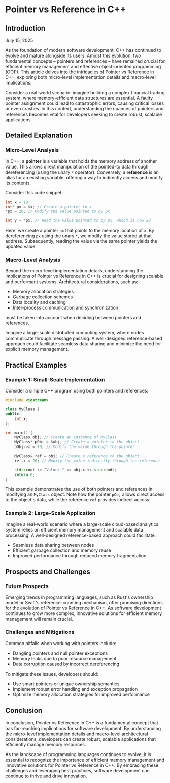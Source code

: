 # Pointer vs Reference in C++
## Introduction
July 15, 2025

As the foundation of modern software development, C++ has continued to evolve and mature alongside its users. Amidst this evolution, two fundamental concepts – pointers and references – have remained crucial for efficient memory management and effective object-oriented programming (OOP). This article delves into the intricacies of Pointer vs Reference in C++, exploring both micro-level implementation details and macro-level implications.

Consider a real-world scenario: imagine building a complex financial trading system, where memory-efficient data structures are essential. A faulty pointer assignment could lead to catastrophic errors, causing critical losses or even crashes. In this context, understanding the nuances of pointers and references becomes vital for developers seeking to create robust, scalable applications.

## Detailed Explanation
### Micro-Level Analysis

In C++, a **pointer** is a variable that holds the memory address of another value. This allows direct manipulation of the pointed-to data through dereferencing (using the unary `*` operator). Conversely, a **reference** is an alias for an existing variable, offering a way to indirectly access and modify its contents.

Consider this code snippet:
```cpp
int x = 10;
int* px = &x; // Create a pointer to x
*px = 20; // Modify the value pointed to by px

int y = *px; // Read the value pointed to by px, which is now 20
```
Here, we create a pointer `px` that points to the memory location of `x`. By dereferencing `px` using the unary `*`, we modify the value stored at that address. Subsequently, reading the value via the same pointer yields the updated value.

### Macro-Level Analysis

Beyond the micro-level implementation details, understanding the implications of Pointer vs Reference in C++ is crucial for designing scalable and performant systems. Architectural considerations, such as:

* Memory allocation strategies
* Garbage collection schemes
* Data locality and caching
* Inter-process communication and synchronization

must be taken into account when deciding between pointers and references.

Imagine a large-scale distributed computing system, where nodes communicate through message passing. A well-designed reference-based approach could facilitate seamless data sharing and minimize the need for explicit memory management.

## Practical Examples
### Example 1: Small-Scale Implementation

Consider a simple C++ program using both pointers and references:
```cpp
#include <iostream>

class MyClass {
public:
    int x;
};

int main() {
    MyClass obj; // Create an instance of MyClass
    MyClass* pObj = &obj; // Create a pointer to the object
    pObj->x = 10; // Modify the value through the pointer

    MyClass& ref = obj; // Create a reference to the object
    ref.x = 20; // Modify the value indirectly through the reference

    std::cout << "Value: " << obj.x << std::endl;
    return 0;
}
```
This example demonstrates the use of both pointers and references in modifying an `MyClass` object. Note how the pointer `pObj` allows direct access to the object's data, while the reference `ref` provides indirect access.

### Example 2: Large-Scale Application

Imagine a real-world scenario where a large-scale cloud-based analytics system relies on efficient memory management and scalable data processing. A well-designed reference-based approach could facilitate:

* Seamless data sharing between nodes
* Efficient garbage collection and memory reuse
* Improved performance through reduced memory fragmentation

## Prospects and Challenges
### Future Prospects

Emerging trends in programming languages, such as Rust's ownership model or Swift's reference-counting mechanism, offer promising directions for the evolution of Pointer vs Reference in C++. As software development continues to grow more complex, innovative solutions for efficient memory management will remain crucial.

### Challenges and Mitigations

Common pitfalls when working with pointers include:

* Dangling pointers and null pointer exceptions
* Memory leaks due to poor resource management
* Data corruption caused by incorrect dereferencing

To mitigate these issues, developers should:

* Use smart pointers or unique ownership semantics
* Implement robust error handling and exception propagation
* Optimize memory allocation strategies for improved performance

## Conclusion

In conclusion, Pointer vs Reference in C++ is a fundamental concept that has far-reaching implications for software development. By understanding the micro-level implementation details and macro-level architectural considerations, developers can create robust, scalable applications that efficiently manage memory resources.

As the landscape of programming languages continues to evolve, it is essential to recognize the importance of efficient memory management and innovative solutions for Pointer vs Reference in C++. By embracing these challenges and leveraging best practices, software development can continue to thrive and drive innovation.